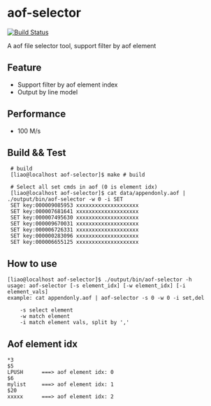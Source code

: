 # aof-selector
[![Build Status](https://travis-ci.org/hongliuliao/aof-selector.svg?branch=master)](https://travis-ci.org/hongliuliao/aof-selector)

A aof file selector tool, support filter by aof element

## Feature
* Support filter by aof element index
* Output by line model

## Performance
 * 100 M/s

## Build && Test
```
 # build
 [liao@localhost aof-selector]$ make # build

 # Select all set cmds in aof (0 is element idx)
 [liao@localhost aof-selector]$ cat data/appendonly.aof | ./output/bin/aof-selector -w 0 -i SET
 SET key:000009085953 xxxxxxxxxxxxxxxxxxxx 
 SET key:000007681641 xxxxxxxxxxxxxxxxxxxx 
 SET key:000007495630 xxxxxxxxxxxxxxxxxxxx 
 SET key:000009670031 xxxxxxxxxxxxxxxxxxxx 
 SET key:000006726331 xxxxxxxxxxxxxxxxxxxx 
 SET key:000000283096 xxxxxxxxxxxxxxxxxxxx 
 SET key:000006655125 xxxxxxxxxxxxxxxxxxxx 
```

## How to use
```
[liao@localhost aof-selector]$ ./output/bin/aof-selector -h
usage: aof-selector [-s element_idx] [-w element_idx] [-i element_vals]
example: cat appendonly.aof | aof-selector -s 0 -w 0 -i set,del

    -s select element
    -w match element
    -i match element vals, split by ','
```

## Aof element idx
```
*3
$5
LPUSH      ===> aof element idx: 0
$6
mylist     ===> aof element idx: 1
$20
xxxxx      ===> aof element idx: 2
```

